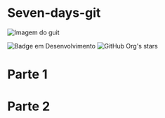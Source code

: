 # Seven-days-git
![Imagem do guit](https://user-images.githubusercontent.com/86934400/228834102-dd796e19-cd84-49e1-8091-6647d9d5c4b5.png)

![Badge em Desenvolvimento](http://img.shields.io/static/v1?label=STATUS&message=EM%20DESENVOLVIMENTO&color=GREEN&style=for-the-badge)
![GitHub Org's stars](https://img.shields.io/github/stars/camilafernanda?style=social)

# Parte 1

# Parte 2
